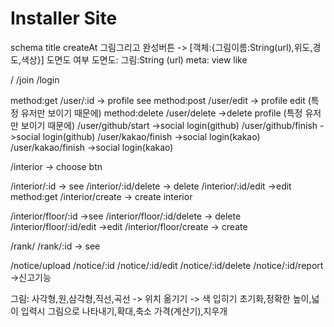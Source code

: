 # Installer Site

<!-- 인테리어 -->

schema
title
createAt
그림그리고 완성버튼 -> [객체:{그림이름:String(url),위도,경도,색상}]
도면도 여부
도면도: 그림:String (url)
meta:
view
like

<!-- global -->

/
/join
/login

<!-- user -->

method:get /user/:id -> profile see
method:post /user/edit -> profile edit (특정 유저만 보이기 때문에)
method:delete /user/delete ->delete profile (특정 유저만 보이기 때문에)
/user/github/start ->social login(github)
/user/github/finish ->social login(github)
/user/kakao/finish ->social login(kakao)
/user/kakao/finish ->social login(kakao)

<!-- interior -->

/interior -> choose btn

<!-- 도면X -->

/interior/:id -> see
/interior/:id/delete -> delete
/interior/:id/edit ->edit
method:get /interior/create -> create interior

<!-- 도면존재 -->

/interior/floor/:id ->see
/interior/floor/:id/delete -> delete
/interior/floor/:id/edit ->edit
/interior/floor/create -> create

<!-- ranking -->

/rank/
/rank/:id -> see

<!-- notice -->

/notice/upload
/notice/:id
/notice/:id/edit
/notice/:id/delete
/notice/:id/report ->신고기능

<!-- function -->

그림: 사각형,원,삼각형,직선,곡선 -> 위치 옮기기 -> 색 입히기
초기화,정확한 높이,넓이 입력시 그림으로 나타내기,확대,축소
가격(계산기),지우개

<!-- 작성일 간소화 -->
<!-- 에러메세지 나오게 하는거 고민중 -->
